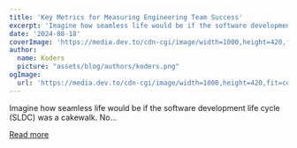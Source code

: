 ```yaml
---
title: 'Key Metrics for Measuring Engineering Team Success'
excerpt: 'Imagine how seamless life would be if the software development life cycle (SLDC) was a cakewalk. No...'
date: '2024-08-18'
coverImage: 'https://media.dev.to/cdn-cgi/image/width=1000,height=420,fit=cover,gravity=auto,format=auto/https%3A%2F%2Fdev-to-uploads.s3.amazonaws.com%2Fuploads%2Farticles%2Fknu6aeepl364592a8drn.png'
author:
  name: Koders
  picture: "assets/blog/authors/koders.png"
ogImage:
  url: 'https://media.dev.to/cdn-cgi/image/width=1000,height=420,fit=cover,gravity=auto,format=auto/https%3A%2F%2Fdev-to-uploads.s3.amazonaws.com%2Fuploads%2Farticles%2Fknu6aeepl364592a8drn.png'
---
```


Imagine how seamless life would be if the software development life cycle (SLDC) was a cakewalk. No...

[Read more](https://dev.to/middleware/key-metrics-for-measuring-engineering-team-success-3695)
